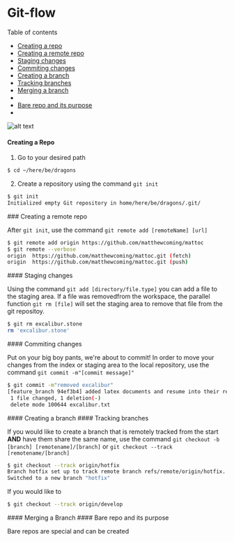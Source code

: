 # Git-flow

[comment]: # "This is a highly portable, invisible comment in markdown"

Table of contents
* [Creating a repo](#creatingarepo)
* [Creating a remote repo](#creatingaremoterepo)
* [Staging changes](#stagingchanges)
* [Commiting changes](#commitingchanges)
* [Creating a branch](#creatingabranch)
* [Tracking branches](#trackingbranches)
* [Merging a branch](#mergingabranch)
* [](#)
* [Bare repo and its purpose](#barerepoanditspurpose)
* [](#)

![alt text][logo]

[logo]: http://www.geo.uzh.ch/microsite/reproducible_research/post/rr-eclipse-git/img/git-transport.png "Git Movement"
<a name="creatingarepo">
#### Creating a Repo
</a>

1. Go to your desired path 

```Bash
$ cd ~/here/be/dragons
```

2. Create a repository using the command `git init`

```Bash
$ git init
Initialized empty Git repository in home/here/be/dragons/.git/
```

<a name="creatingaremoterepo">
### Creating a remote repo
</a>

After `git init`, use the command `git remote add [remoteName] [url]`
```Bash
$ git remote add origin https://github.com/matthewcoming/mattoc
$ git remote --verbose
origin	https://github.com/matthewcoming/mattoc.git (fetch)
origin	https://github.com/matthewcoming/mattoc.git (push)
```

<a name="stagingchanges">
#### Staging changes 
</a>

Using the command `git add [directory/file.type]` you can add a file to the staging area. If a file was removedfrom the workspace, the parallel function `git rm [file]` will set the staging area to remove that file from the git repositoy.

```Bash
$ git rm excalibur.stone
rm 'excalibur.stone'
```

<a name="commitingchanges">
#### Commiting changes
</a>

Put on your big boy pants, we're about to commit! In order to move your changes from the index or staging area to the local repository, use the command `git commit -m"[commit message]"` 

```Bash
$ git commit -m"removed excalibur"
[feature_branch 94ef3b4] added latex documents and resume into their respective directories
 1 file changed, 1 deletion(-)
 delete mode 100644 excalibur.txt

```

<a name="creatingabranch">
#### Creating a branch
</a>

<a name="trackingbranches">
#### Tracking branches
</a>

If you would like to create a branch that is remotely tracked from the start <b>AND</b> have them share the same name, use the command `git checkout -b [branch] [remotename]/[branch]` or `git checkout --track [remotename/[branch]`
```Bash
$ git checkout --track origin/hotfix
Branch hotfix set up to track remote branch refs/remote/origin/hotfix.
Switched to a new branch "hotfix"
```
If you would like to 
```Bash
$ git checkout --track origin/develop
```

<a name="mergingabranch">
#### Merging a Branch
</a>


<a name="barerepoanditspurpose">
#### Bare repo and its purpose
</a>

Bare repos are special and can be created 
<a name="">
#### 
</a>
